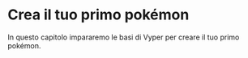 <!-- Add translation for the following page: https://vyper.fun/#/1/introduction
Do NOT change the code below. The below code runs the code editor -->
# Crea il tuo primo pokémon

In questo capitolo impararemo le basi di Vyper per creare il tuo primo pokémon.
